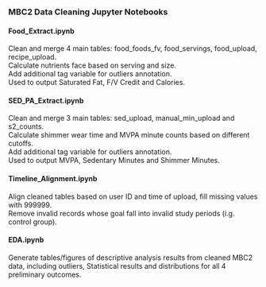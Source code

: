 ### MBC2 Data Cleaning Jupyter Notebooks

#### Food_Extract.ipynb
Clean and merge 4 main tables: food_foods_fv, food_servings, food_upload, recipe_upload.  
Calculate nutrients face based on serving and size.  
Add additional tag variable for outliers annotation.  
Used to output Saturated Fat, F/V Credit and Calories.

#### SED_PA_Extract.ipynb
Clean and merge 3 main tables: sed_upload, manual_min_upload and s2_counts.  
Calculate shimmer wear time and MVPA minute counts based on different cutoffs.  
Add additional tag variable for outliers annotation.  
Used to output MVPA, Sedentary Minutes and Shimmer Minutes.

#### Timeline_Alignment.ipynb
Align cleaned tables based on user ID and time of upload, fill missing values with 999999.  
Remove invalid records whose goal fall into invalid study periods (i.g. control group). 

#### EDA.ipynb
Generate tables/figures of descriptive analysis results from cleaned MBC2 data, including outliers, Statistical results and distributions for all 4 preliminary outcomes.
